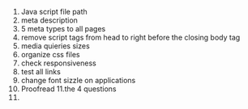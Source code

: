 1. Java script file path
2. meta description
3. 5 meta types to all pages
4. remove script tags from head to right before the closing body tag
5. media quieries sizes
6. organize css files
7. check responsiveness
8. test all links
9. change font sizzle on applications
10. Proofread
11.the 4 questions
12.
